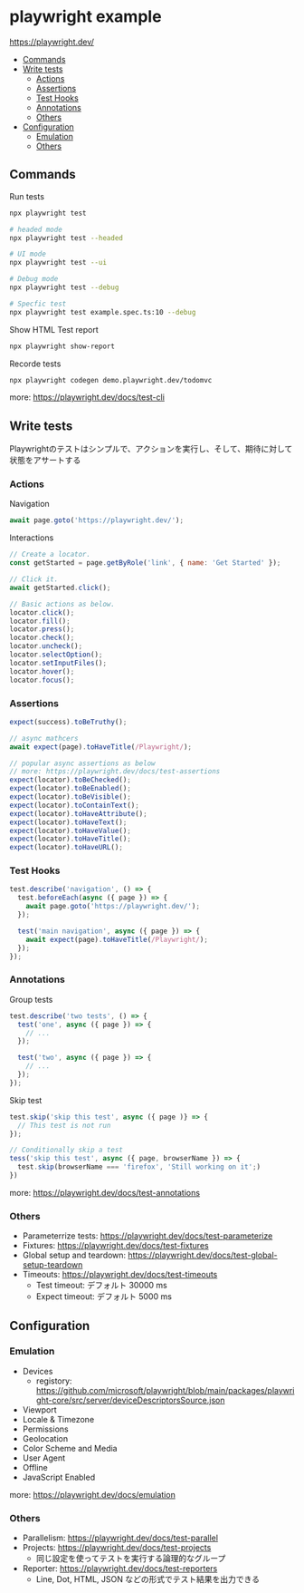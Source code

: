 <!-- omit in toc -->
# playwright example

https://playwright.dev/

- [Commands](#commands)
- [Write tests](#write-tests)
  - [Actions](#actions)
  - [Assertions](#assertions)
  - [Test Hooks](#test-hooks)
  - [Annotations](#annotations)
  - [Others](#others)
- [Configuration](#configuration)
  - [Emulation](#emulation)
  - [Others](#others-1)


## Commands

Run tests

```sh
npx playwright test

# headed mode
npx playwright test --headed

# UI mode
npx playwright test --ui

# Debug mode
npx playwright test --debug

# Specfic test
npx playwright test example.spec.ts:10 --debug
```

Show HTML Test report

```sh
npx playwright show-report
```

Recorde tests

```sh
npx playwright codegen demo.playwright.dev/todomvc
```

more: https://playwright.dev/docs/test-cli

## Write tests

Playwrightのテストはシンプルで、アクションを実行し、そして、期待に対して状態をアサートする

### Actions

Navigation

```js
await page.goto('https://playwright.dev/');
```

Interactions

```js
// Create a locator.
const getStarted = page.getByRole('link', { name: 'Get Started' }); 

// Click it.
await getStarted.click();

// Basic actions as below.
locator.click();
locator.fill();
locator.press();
locator.check();
locator.uncheck();
locator.selectOption();
locator.setInputFiles();
locator.hover();
locator.focus();
```

### Assertions

```js
expect(success).toBeTruthy();

// async mathcers
await expect(page).toHaveTitle(/Playwright/);

// popular async assertions as below
// more: https://playwright.dev/docs/test-assertions
expect(locator).toBeChecked();
expect(locator).toBeEnabled();
expect(locator).toBeVisible();
expect(locator).toContainText();
expect(locator).toHaveAttribute();
expect(locator).toHaveText();
expect(locator).toHaveValue();
expect(locator).toHaveTitle();
expect(locator).toHaveURL();
```

### Test Hooks

```js
test.describe('navigation', () => {
  test.beforeEach(async ({ page }) => {
    await page.goto('https://playwright.dev/');
  });

  test('main navigation', async ({ page }) => {
    await expect(page).toHaveTitle(/Playwright/);
  });
});
```

### Annotations

Group tests

```js
test.describe('two tests', () => {
  test('one', async ({ page }) => {
    // ...
  });

  test('two', async ({ page }) => {
    // ...
  });
});
```

Skip test

```js
test.skip('skip this test', async ({ page )} => {
  // This test is not run
});

// Conditionally skip a test
tess('skip this test', async ({ page, browserName }) => {
  test.skip(browserName === 'firefox', 'Still working on it';)
})
```

more: https://playwright.dev/docs/test-annotations

### Others

- Parameterrize tests: https://playwright.dev/docs/test-parameterize
- Fixtures: https://playwright.dev/docs/test-fixtures
- Global setup and teardown: https://playwright.dev/docs/test-global-setup-teardown
- Timeouts: https://playwright.dev/docs/test-timeouts
  - Test timeout: デフォルト 30000 ms
  - Expect timeout: デフォルト 5000 ms

## Configuration

### Emulation

- Devices
  - registory: https://github.com/microsoft/playwright/blob/main/packages/playwright-core/src/server/deviceDescriptorsSource.json
- Viewport
- Locale & Timezone
- Permissions
- Geolocation
- Color Scheme and Media
- User Agent
- Offline
- JavaScript Enabled

more: https://playwright.dev/docs/emulation

### Others

- Parallelism: https://playwright.dev/docs/test-parallel
- Projects: https://playwright.dev/docs/test-projects
  - 同じ設定を使ってテストを実行する論理的なグループ
- Reporter: https://playwright.dev/docs/test-reporters
  - Line, Dot, HTML, JSON などの形式でテスト結果を出力できる
